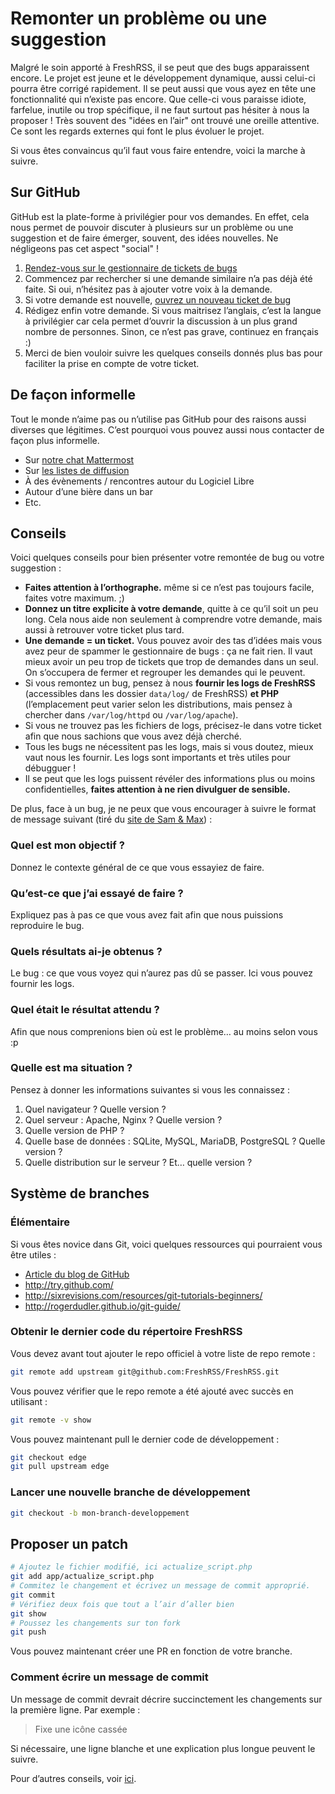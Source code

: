 # Remonter un problème ou une suggestion

Malgré le soin apporté à FreshRSS, il se peut que des bugs apparaissent
encore. Le projet est jeune et le développement dynamique, aussi celui-ci
pourra être corrigé rapidement. Il se peut aussi que vous ayez en tête une
fonctionnalité qui n’existe pas encore. Que celle-ci vous paraisse idiote,
farfelue, inutile ou trop spécifique, il ne faut surtout pas hésiter à nous
la proposer ! Très souvent des "idées en l’air" ont trouvé une oreille
attentive. Ce sont les regards externes qui font le plus évoluer le projet.

Si vous êtes convaincus qu’il faut vous faire entendre, voici la marche à
suivre.

## Sur GitHub

GitHub est la plate-forme à privilégier pour vos demandes. En effet, cela
nous permet de pouvoir discuter à plusieurs sur un problème ou une
suggestion et de faire émerger, souvent, des idées nouvelles. Ne négligeons
pas cet aspect "social" !

1. [Rendez-vous sur le gestionnaire de tickets de
	bugs](https://github.com/FreshRSS/FreshRSS/issues)
2. Commencez par rechercher si une demande similaire n’a pas déjà été
	faite. Si oui, n’hésitez pas à ajouter votre voix à la demande.
3. Si votre demande est nouvelle, [ouvrez un nouveau ticket de
	bug](https://github.com/FreshRSS/FreshRSS/issues/new)
4. Rédigez enfin votre demande. Si vous maitrisez l’anglais, c’est la
	langue à privilégier car cela permet d’ouvrir la discussion à un plus
	grand nombre de personnes. Sinon, ce n’est pas grave, continuez en
	français :)
5. Merci de bien vouloir suivre les quelques conseils donnés plus bas pour
	faciliter la prise en compte de votre ticket.

## De façon informelle

Tout le monde n’aime pas ou n’utilise pas GitHub pour des raisons aussi
diverses que légitimes. C’est pourquoi vous pouvez aussi nous contacter de
façon plus informelle.

* Sur [notre chat
	Mattermost](https://framateam.org/signup_user_complete/?id=e2680d3e3128b9fac8fdb3003b0024ee)
* Sur [les listes de
	diffusion](https://freshrss.org/announce-of-the-mailing-lists.html)
* À des évènements / rencontres autour du Logiciel Libre
* Autour d’une bière dans un bar
* Etc.

## Conseils

Voici quelques conseils pour bien présenter votre remontée de bug ou votre
suggestion :


* **Faites attention à l’orthographe.** même si ce n’est pas toujours
	facile, faites votre maximum. ;)
* **Donnez un titre explicite à votre demande**, quitte à ce qu’il soit un
	peu long. Cela nous aide non seulement à comprendre votre demande, mais
	aussi à retrouver votre ticket plus tard.
* **Une demande = un ticket.** Vous pouvez avoir des tas d’idées mais vous
	avez peur de spammer le gestionnaire de bugs : ça ne fait rien. Il vaut
	mieux avoir un peu trop de tickets que trop de demandes dans un seul. On
	s’occupera de fermer et regrouper les demandes qui le peuvent.
* Si vous remontez un bug, pensez à nous **fournir les logs de FreshRSS**
	(accessibles dans les dossier `data/log/` de FreshRSS) **et PHP**
	(l’emplacement peut varier selon les distributions, mais pensez à chercher
	dans `/var/log/httpd` ou `/var/log/apache`).
* Si vous ne trouvez pas les fichiers de logs, précisez-le dans votre ticket
	afin que nous sachions que vous avez déjà cherché.
* Tous les bugs ne nécessitent pas les logs, mais si vous doutez, mieux vaut
	nous les fournir. Les logs sont importants et très utiles pour débugguer !
* Il se peut que les logs puissent révéler des informations plus ou moins
	confidentielles, **faites attention à ne rien divulguer de sensible.**

De plus, face à un bug, je ne peux que vous encourager à suivre le format de
message suivant (tiré du [site de Sam &
Max](http://sametmax.com/template-de-demande-daide-en-informatique/)) :

### Quel est mon objectif ?

Donnez le contexte général de ce que vous essayiez de faire.

### Qu’est-ce que j’ai essayé de faire ?

Expliquez pas à pas ce que vous avez fait afin que nous puissions reproduire
le bug.

### Quels résultats ai-je obtenus ?

Le bug : ce que vous voyez qui n’aurez pas dû se passer. Ici vous pouvez
fournir les logs.

### Quel était le résultat attendu ?

Afin que nous comprenions bien où est le problème… au moins selon vous :p

### Quelle est ma situation ?

Pensez à donner les informations suivantes si vous les connaissez :

1. Quel navigateur ? Quelle version ?
2. Quel serveur : Apache, Nginx ? Quelle version ?
3. Quelle version de PHP ?
4. Quelle base de données : SQLite, MySQL, MariaDB, PostgreSQL ? Quelle version ?
5. Quelle distribution sur le serveur ? Et… quelle version ?

## Système de branches

### Élémentaire

Si vous êtes novice dans Git, voici quelques ressources qui pourraient vous
être utiles :

* [Article du blog de GitHub](https://github.com/blog/120-new-to-git)
* <http://try.github.com/>
* <http://sixrevisions.com/resources/git-tutorials-beginners/>
* <http://rogerdudler.github.io/git-guide/>

### Obtenir le dernier code du répertoire FreshRSS

Vous devez avant tout ajouter le repo officiel à votre liste de repo remote
:

```sh
git remote add upstream git@github.com:FreshRSS/FreshRSS.git
```

Vous pouvez vérifier que le repo remote a été ajouté avec succès en
utilisant :

```sh
git remote -v show
```

Vous pouvez maintenant pull le dernier code de développement :

```sh
git checkout edge
git pull upstream edge
```

### Lancer une nouvelle branche de développement

```sh
git checkout -b mon-branch-developpement
```

## Proposer un patch

```sh
# Ajoutez le fichier modifié, ici actualize_script.php
git add app/actualize_script.php
# Commitez le changement et écrivez un message de commit approprié.
git commit
# Vérifiez deux fois que tout a l’air d’aller bien
git show
# Poussez les changements sur ton fork
git push
```

Vous pouvez maintenant créer une PR en fonction de votre branche.

### Comment écrire un message de commit

Un message de commit devrait décrire succinctement les changements sur la
première ligne. Par exemple :

> Fixe une icône cassée

Si nécessaire, une ligne blanche et une explication plus longue peuvent le
suivre.

Pour d’autres conseils, voir
[ici](https://chris.beams.io/posts/git-commit/).
